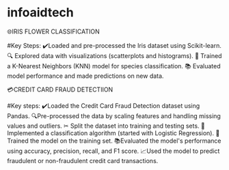 # infoaidtech
🌐IRIS FLOWER CLASSIFICATION 

#Key Steps:
✔️Loaded and pre-processed the Iris dataset using Scikit-learn.
🔍 Explored data with visualizations (scatterplots and histograms).
🤖 Trained a K-Nearest Neighbors (KNN) model for species classification.
📚 Evaluated model performance and made predictions on new data.





💳CREDIT CARD  FRAUD DETECTIION 

#Key steps:
✔️Loaded the Credit Card Fraud Detection dataset using Pandas.
🔍Pre-processed the data by scaling features and handling missing values and outliers.
✂ Split the dataset into training and testing sets.
🚀Implemented a classification algorithm (started with Logistic Regression).
🤖Trained the model on the training set.
📚Evaluated the model's performance using accuracy, precision, recall, and F1 score.
📈Used the model to predict fraudulent or non-fraudulent credit card transactions.
